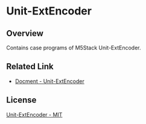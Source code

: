 # Unit-ExtEncoder

## Overview

Contains case programs of M5Stack Unit-ExtEncoder.

## Related Link

- [Docment - Unit-ExtEncoder](https://github.com/m5stack/M5Unit-ExtEncoder)

## License

[Unit-ExtEncoder - MIT](LICENSE)
